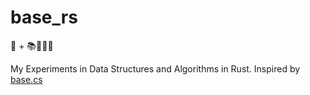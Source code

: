 # base_rs
:crab: + :books::evergreen_tree::curly_loop::hammer:

My Experiments in Data Structures and Algorithms in Rust.
Inspired by [base.cs](https://medium.com/basecs)
